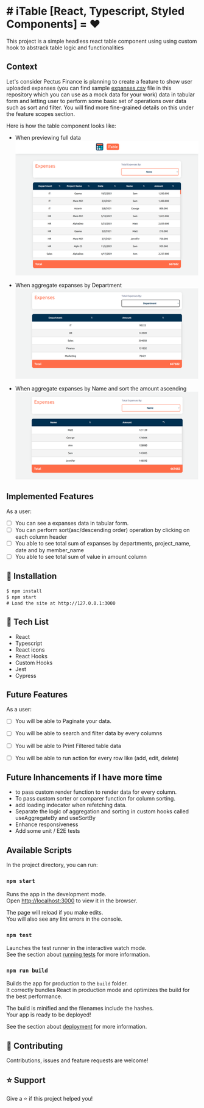# # iTable [React, Typescript, Styled Components] = ❤️

This project is a simple headless react table component using using custom hook to abstrack table logic and functionalities

## Context

Let's consider Pectus Finance is planning to create a feature to show user uploaded expanses (you can find sample [expanses.csv](https://github.com/Pectus-Finance/hiring-exercises/blob/master/frontend/expanses.csv) file in this repository which you can use as a mock data for your work) data in tabular form and letting user to perform some basic set of operations over data such as sort and filter. You will find more fine-grained details on this under the feature scopes section.

Here is how the table component looks like:


- When previewing full data
![image](./src//assets/full-data.png)

- When aggregate expanses by Department
![image](./src//assets/by-department.png)

- When aggregate expanses by Name and sort the amount ascending
![image](./src//assets/by-name.png)

## Implemented Features

As a user:

- [ ] You can see a expanses data in tabular form.
- [ ] You can perform sort(asc/descending order) operation by clicking on each column header
- [ ] You able to see total sum of expanses by departments, project_name, date and by member_name
- [ ] You able to see total sum of value in amount column

## 📖 Installation

```shell
$ npm install
$ npm start
# Load the site at http://127.0.0.1:3000
```

## 📖 Tech List

- React
- Typescript
- React icons
- React Hooks
- Custom Hooks
- Jest
- Cypress

## Future Features

As a user:

- [ ] You will be able to Paginate your data.
- [ ] You will be able to search and filter data by every columns
- [ ] You will be able to Print Filtered table data
- [ ] You will be able to run action for every row like (add, edit, delete)


## Future Inhancements if I have more time

-  to pass custom render function to render data for every column.
-  To pass custom sorter or comparer function for column sorting.
-  add loading indecator when refetching data.
-  Separate the logic of aggregation and sorting in custom hooks called useAggregateBy and useSortBy
-  Enhance responsiveness
-  Add some unit / E2E tests

## Available Scripts

In the project directory, you can run:

### `npm start`

Runs the app in the development mode.\
Open [http://localhost:3000](http://localhost:3000) to view it in the browser.

The page will reload if you make edits.\
You will also see any lint errors in the console.

### `npm test`

Launches the test runner in the interactive watch mode.\
See the section about [running tests](https://facebook.github.io/create-react-app/docs/running-tests) for more information.

### `npm run build`

Builds the app for production to the `build` folder.\
It correctly bundles React in production mode and optimizes the build for the best performance.

The build is minified and the filenames include the hashes.\
Your app is ready to be deployed!

See the section about [deployment](https://facebook.github.io/create-react-app/docs/deployment) for more information.

## 🤝 Contributing

Contributions, issues and feature requests are welcome!

## ⭐️ Support

Give a ⭐️ if this project helped you!
